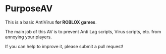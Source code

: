 # PurposeAV

This is a basic AntiVirus **for ROBLOX games**.

The main job of this AV is to prevent Anti Lag scripts, Virus scripts, etc. from annoying your players.

If you can help to improve it, please submit a pull request!
